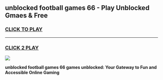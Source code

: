 
## unblocked football games 66 - Play Unblocked Gmaes & Free
<h3>
<a href="https://news.freeplayer.one?title=unblocked_football_games_66&ref=23F">CLICK TO PLAY</a></h3>
<hr>

<h3>
<a href="https://news.freeplayer.one?title=unblocked_football_games_66&ref=23F">CLICK 2 PLAY</a>
  
</h3>

<a href="https://news.freeplayer.one?title=unblocked_football_games_66&ref=23F/"><img src="https://clearcache.store/games.png"></a>


**unblocked football games 66 games unblocked: Your Gateway to Fun and Accessible Online Gaming**
